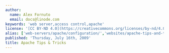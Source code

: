```yaml
---
author:
  name: Alex Fornuto
  email: docs@linode.com
keywords: 'web server,access control,apache'
license: '[CC BY-ND 4.0](https://creativecommons.org/licenses/by-nd/4.0)'
alias: ['web-servers/apache/configuration/','websites/apache-tips-and-tricks/']
published: 'Thursday, July 16th, 2009'
title: Apache Tips & Tricks
---
```

